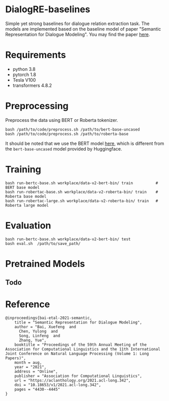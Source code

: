 # DialogRE-baselines
Simple yet strong baselines for dialogue relation extraction task.
The models are implemented based on the baseline model of paper "Semantic Representation for Dialogue Modeling".
You may find the paper [here](https://arxiv.org/pdf/2105.10188).

# Requirements
+ python 3.8
+ pytorch 1.8
+ Tesla V100 
+ transformers 4.8.2


# Preprocessing
Preprocess the data using BERT or Roberta tokenizer.
```
bash /path/to/code/preprocess.sh /path/to/bert-base-uncased
bash /path/to/code/preprocess.sh /path/to/roberta-base
```
It should be noted that we use the BERT model [here](https://storage.googleapis.com/bert_models/2020_02_20/uncased_L-12_H-768_A-12.zip), which is different from the `bert-base-uncased` model provided by Huggingface.

# Training
```
bash run-bertc-base.sh workplace/data-v2-bert-bin/ train          # BERT base model
bash run-robertac-base.sh workplace/data-v2-roberta-bin/ train    # Roberta base model
bash run-robertac-large.sh workplace/data-v2-roberta-bin/ train   # Roberta large model
```

# Evaluation
```
bash run-bertc-base.sh workplace/data-v2-bert-bin/ test
bash eval.sh  /path/to/save_path/
```

# Pretrained Models

## Todo


# Reference
```
@inproceedings{bai-etal-2021-semantic,
    title = "Semantic Representation for Dialogue Modeling",
    author = "Bai, Xuefeng  and
      Chen, Yulong  and
      Song, Linfeng  and
      Zhang, Yue",
    booktitle = "Proceedings of the 59th Annual Meeting of the Association for Computational Linguistics and the 11th International Joint Conference on Natural Language Processing (Volume 1: Long Papers)",
    month = aug,
    year = "2021",
    address = "Online",
    publisher = "Association for Computational Linguistics",
    url = "https://aclanthology.org/2021.acl-long.342",
    doi = "10.18653/v1/2021.acl-long.342",
    pages = "4430--4445"
}
```
